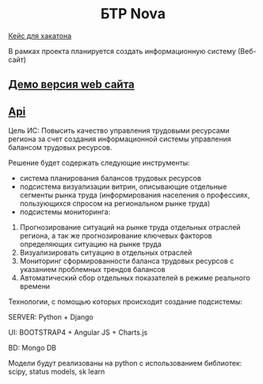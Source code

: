 <h1 align="center">БТР Nova</h1>
<p> <a href="https://leadersofdigital.ru/cabinet/63011">Кейс для хакатона </a> </p>
В рамках проекта планируется создать информационную систему (Веб-сайт) 
<h2><a href="http://13.79.21.196/#/main">Демо версия web сайта</a></h2>
<h2><a href="http://13.79.21.196:8080/api">Api</a></h2>
Цель ИС:
Повысить качество управления трудовыми ресурсами региона за счет создания информационной системы управления балансом трудовых ресурсов.

Решение будет содержать следующие инструменты:
 * система планирования балансов трудовых ресурсов
 * подсистема визуализации витрин, описывающие отдельные сегменты рынка труда (информирования населения о профессиях, пользующихся спросом на региональном рынке труда)
 * подсистемы мониторинга:
  1. Прогнозирование ситуаций на рынке труда отдельных отраслей региона, а так же прогнозирование ключевых факторов определяющих ситуацию на рынке труда
  2. Визуализировать ситуацию в отдельных отраслей
  3. Мониторинг сформированности баланса трудовых ресурсов с указанием проблемных трендов балансов 
  4. Автоматический сбор отдельных показателей в режиме реального времени 
 
  
Технологии, с помощью которых происходит создание подсистемы: 

SERVER: Python + Django 

UI: BOOTSTRAP4 + Angular JS + Charts.js

BD: Mongo DB

Модели будут реализованы на python с использованием библиотек: scipy, status models, sk learn
